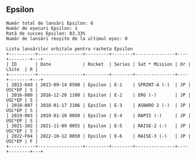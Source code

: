 ## Epsilon

    Număr total de lansări Epsilon: 6
    Număr de eșecuri Epsilon: 1
    Rată de succes Epsilon: 83.33%
    Număr de lansări reușite de la ultimul eșec: 0
    
    Lista lansărilor orbitale pentru racheta Epsilon
    +----------+-----------------+---------+--------+---------------+----+--------+---+
    | ID       | Date            | Rocket  | Series | Sat * Mission | Or | LSite  | R |
    +----------+-----------------+---------+--------+---------------+----+--------+---+
    | 2013-049 | 2013-09-14 0500 | Epsilon | E-1    | SPRINT-A (-)  | JP | USC*EP | S |
    | 2016-080 | 2016-12-20 1100 | Epsilon | E-2    | ERG (-)       | JP | USC*EP | S |
    | 2018-007 | 2018-01-17 2106 | Epsilon | E-3    | ASNARO 2 (-)  | JP | USC*EP | S |
    | 2019-003 | 2019-01-18 0050 | Epsilon | E-4    | RAPIS (-)     | JP | USC*EP | S |
    | 2021-102 | 2021-11-09 0055 | Epsilon | E-5    | RAISE-2 (-)   | JP | USC*EP | S |
    | 2022-F04 | 2022-10-12 0050 | Epsilon | E-6    | RAISE-3 (-)   | JP | USC*EP | F |
    +----------+-----------------+---------+--------+---------------+----+--------+---+
    

